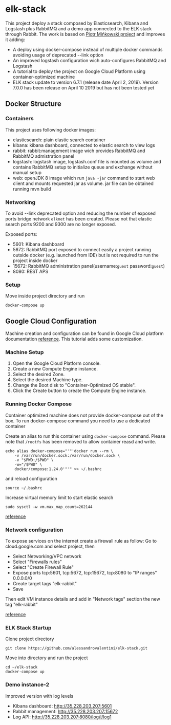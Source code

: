 # elk-stack
This project deploy a stack composed by Elasticsearch, Kibana and Logstash plus RabbitMQ and a demo app connected to the ELK stack through Rabbit. The work is based on [Piotr Mińkowski project](https://piotrminkowski.wordpress.com/2017/02/03/how-to-ship-logs-with-logstash-elasticsearch-and-rabbitmq/) and improves it adding:
* A deploy using docker-compose instead of multiple docker commands avoiding usage of deprecated --link option
* An improved logstash configuration wich auto-configures RabbitMQ and Logstash
* A tutorial to deploy the project on Google Cloud Platform using container-optimized machine
* ELK stack update to version 6.7.1 (release date April 2, 2019). Version 7.0.0 has been release on April 10 2019 but has not been tested yet

## Docker Structure
### Containers
This project uses following docker images:
* elasticsearch: plain elastic search container
* kibana: kibana dashboard, connected to elastic search to view logs
* rabbit: rabbit:management image wich provides RabbitMQ and RabbitMQ admistration panel 
* logstash: logstash image, logstash.conf file is mounted as volume and contains RabbitMQ setup to initialize queue and exchange without manual setup
* web: openJDK 8 image which run `java -jar` command to start web client and mounts requested jar as volume. jar file can be obtained running mvn build

### Networking
To avoid --link deprecated option and reducing the number of exposed ports bridge network `elknet` has been created. Please not that elastic search ports 9200 and 9300 are no longer exposed. 

Exposed ports:
* 5601: Kibana dashboard
* 5672: RabbitMQ port exposed to connect easily a project running outside docker (e.g. launched from IDE) but is not required to run the project inside docker
* 15672: RabbitMQ administration panel(username:`guest` password:`guest`)
* 8080: REST APS


### Setup
Move inside project directory and run 
```
docker-compose up
```

## Google Cloud Configuration
Machine creation and configuration can be found in Google Cloud platform documentation [reference](https://cloud.google.com/community/tutorials/docker-compose-on-container-optimized-os). This tutorial adds some customization.

### Machine Setup
1. Open the Google Cloud Platform console.
2. Create a new Compute Engine instance.
3. Select the desired Zone.
4. Select the desired Machine type.
5. Change the Boot disk to "Container-Optimized OS stable".
6. Click the Create button to create the Compute Engine instance.

### Running Docker Compose

Container optimized machine does not provide docker-compose out of the box. To run docker-compose command you need to use a dedicated container 

Create an alias to run this container using `docker-compose` command.
Please note that `/rootfs` has been removed to allow container reasd and write.

```
echo alias docker-compose="'"'docker run --rm \
    -v /var/run/docker.sock:/var/run/docker.sock \
    -v "$PWD:/$PWD" \
    -w="/$PWD" \
    docker/compose:1.24.0'"'" >> ~/.bashrc
```

and reload configuration

```
source ~/.bashrc
```
Increase virtual memory limit to start elastic search

```
sudo sysctl -w vm.max_map_count=262144
```
[reference](https://www.elastic.co/guide/en/elasticsearch/reference/current/vm-max-map-count.html)


### Network configuration
To expose services on the internet create a firewall rule as follow:
Go to cloud.google.com and select project, then
* Select Networking/VPC network
* Select "Firewalls rules"
* Select "Create Firewall Rule"
* Expose ports tcp:5601, tcp:5672, tcp:15672, tcp:8080  to "IP ranges" 0.0.0.0/0
* Create target tags "elk-rabbit"
* Save

Then edit VM instance details and add in "Network tags" section the new tag "elk-rabbit"

[reference](https://cloud.google.com/vpc/docs/using-firewalls)

### ELK Stack Startup
Clone project directory

```
git clone https://github.com/alessandrovalentini/elk-stack.git
```

Move into directory and run the project

```
cd ~/elk-stack
docker-compose up
```

### Demo instance-2
Improved version with log levels
* Kibana dashboard: http://35.228.203.207:5601
* Rabbit management: http://35.228.203.207:15672
* Log API: http://35.228.203.207:8080/log/i/log1
